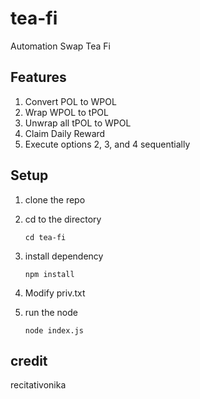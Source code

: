 # tea-fi
Automation Swap Tea Fi

## Features
1. Convert POL to WPOL
2. Wrap WPOL to tPOL
3. Unwrap all tPOL to WPOL
4. Claim Daily Reward
5. Execute options 2, 3, and 4 sequentially

## Setup

1. clone the repo
2. cd to the directory
   ```
   cd tea-fi
   ```
3. install dependency
   ```
   npm install
   ```

4. Modify priv.txt
5. run the node
   ```
   node index.js
   ```

## credit
recitativonika

